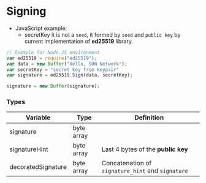 # Signing

- JavaScript example:
    - secretKey it is not a `seed`, it formed by `seed` and `public key` by current implementation of **ed25519** library.

```javascript
// Example for Node.JS environment
var ed25519 = require("ed25519");
var data = new Buffer("Hello, SUN Network");
var secretKey = "secret key from keypair"
var signature = ed25519.Sign(data, secretKey);

signature = new Buffer(signature);
```

### Types
| Variable           | Type       | Definition                               |
| ------------------ | ---------- | ---------------------------------------- |
| signature          | byte array |                                          |
| signatureHint      | byte array | Last 4 bytes of the **public key**       |
| decoratedSignature | byte array | Concatenation of `signature_hint` and `signature` |